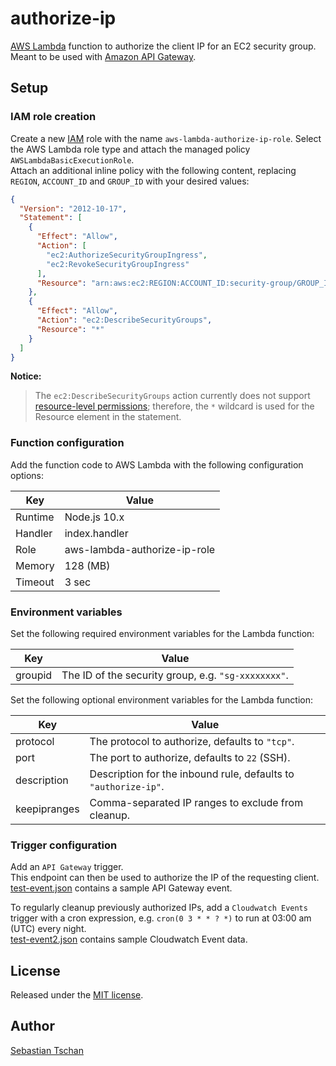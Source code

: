 # authorize-ip

[AWS Lambda](https://aws.amazon.com/lambda/) function to authorize the client IP
for an EC2 security group.  
Meant to be used with [Amazon API Gateway](https://aws.amazon.com/api-gateway/).

## Setup

### IAM role creation

Create a new [IAM](https://aws.amazon.com/iam/) role with the name
`aws-lambda-authorize-ip-role`. Select the AWS Lambda role type and attach the
managed policy `AWSLambdaBasicExecutionRole`.  
Attach an additional inline policy with the following content, replacing
`REGION`, `ACCOUNT_ID` and `GROUP_ID` with your desired values:

```json
{
  "Version": "2012-10-17",
  "Statement": [
    {
      "Effect": "Allow",
      "Action": [
        "ec2:AuthorizeSecurityGroupIngress",
        "ec2:RevokeSecurityGroupIngress"
      ],
      "Resource": "arn:aws:ec2:REGION:ACCOUNT_ID:security-group/GROUP_ID"
    },
    {
      "Effect": "Allow",
      "Action": "ec2:DescribeSecurityGroups",
      "Resource": "*"
    }
  ]
}
```

**Notice:**

> The `ec2:DescribeSecurityGroups` action currently does not support
> [resource-level permissions](http://docs.aws.amazon.com/AWSEC2/latest/APIReference/ec2-api-permissions.html);
> therefore, the `*` wildcard is used for the Resource element in the statement.

### Function configuration

Add the function code to AWS Lambda with the following configuration options:

| Key     | Value                        |
| ------- | ---------------------------- |
| Runtime | Node.js 10.x                 |
| Handler | index.handler                |
| Role    | aws-lambda-authorize-ip-role |
| Memory  | 128 (MB)                     |
| Timeout | 3 sec                        |

### Environment variables

Set the following required environment variables for the Lambda function:

| Key     | Value                                               |
| ------- | --------------------------------------------------- |
| groupid | The ID of the security group, e.g. `"sg-xxxxxxxx"`. |

Set the following optional environment variables for the Lambda function:

| Key          | Value                                                           |
| ------------ | --------------------------------------------------------------- |
| protocol     | The protocol to authorize, defaults to `"tcp"`.                 |
| port         | The port to authorize, defaults to `22` (SSH).                  |
| description  | Description for the inbound rule, defaults to `"authorize-ip"`. |
| keepipranges | Comma-separated IP ranges to exclude from cleanup.              |

### Trigger configuration

Add an `API Gateway` trigger.  
This endpoint can then be used to authorize the IP of the requesting client.  
[test-event.json](test-event.json) contains a sample API Gateway event.

To regularly cleanup previously authorized IPs, add a `Cloudwatch Events`
trigger with a cron expression, e.g. `cron(0 3 * * ? *)` to run at 03:00 am
(UTC) every night.  
[test-event2.json](test-event2.json) contains sample Cloudwatch Event data.

## License

Released under the [MIT license](https://opensource.org/licenses/MIT).

## Author

[Sebastian Tschan](https://blueimp.net/)
